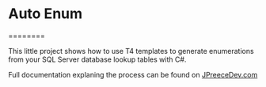 # Auto Enum
========

This little project shows how to use T4 templates to generate enumerations from your SQL Server database lookup tables with C#.

Full documentation explaning the process can be found on [JPreeceDev.com](http://jpreecedev.com/2014/02/15/use-t4-templates-to-create-enumerations-from-your-database-lookup-tables/)